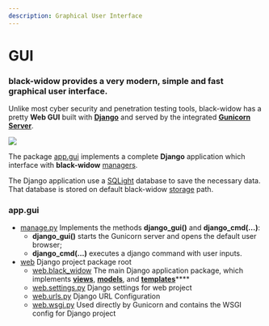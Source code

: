 ```yaml
---
description: Graphical User Interface
---
```


# GUI

### **black-widow** provides a very modern, simple and fast graphical user interface.

Unlike most cyber security and penetration testing tools, black-widow has a pretty **Web GUI** built with [**Django**](https://www.djangoproject.com/) and served by the integrated [**Gunicorn Server**](https://gunicorn.org/).

![](../.gitbook/assets/settings_02.jpg)

The package [app.gui](https://github.com/offensive-hub/black-widow/tree/master/app/gui) implements a complete **Django** application which interface with **black-widow** [managers](managers/).

The Django application use a [SQLight](https://sqlite.org/index.html) database to save the necessary data. That database is stored on default black-widow [storage](https://github.com/offensive-hub/black-widow/tree/master/app/storage) path.

### app.gui

* [manage.py](https://github.com/offensive-hub/black-widow/blob/master/app/gui/manage.py) Implements the methods **django\_gui\(\)** and **django\_cmd\(...\)**:
  * **django\_gui\(\)** starts the Gunicorn server and opens the default user browser;
  * **django\_cmd\(...\)** executes a django command with user inputs.
* [web](https://github.com/offensive-hub/black-widow/tree/master/app/gui/web) Django project package root
  * [web.black\_widow](https://github.com/offensive-hub/black-widow/tree/master/app/gui/web/black_widow) The main Django application package, which implements [**views**](https://github.com/offensive-hub/black-widow/tree/master/app/gui/web/black_widow/views), [**models**](https://github.com/offensive-hub/black-widow/tree/master/app/gui/web/black_widow/models), and [**templates**](https://github.com/offensive-hub/black-widow/tree/master/app/gui/web/black_widow/templates)\*\*\*\*
  * [web.settings.py](https://github.com/offensive-hub/black-widow/blob/master/app/gui/web/settings.py) Django settings for web project
  * [web.urls.py](https://github.com/offensive-hub/black-widow/blob/master/app/gui/web/urls.py) Django URL Configuration
  * [web.wsgi.py](https://github.com/offensive-hub/black-widow/blob/master/app/gui/web/wsgi.py) Used directly by Gunicorn and contains the WSGI config for Django project

